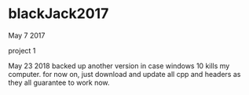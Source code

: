 # blackJack2017
May 7 2017

project 1


May 23 2018
backed up another version in case windows 10 kills my computer.
for now on, just download and update all cpp and headers as they all guarantee to work now.
